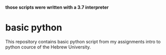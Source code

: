 **those scripts were written with a 3.7 interpreter**
# basic python
This repository contains basic python script from my assignments intro to python cource of the Hebrew University.
